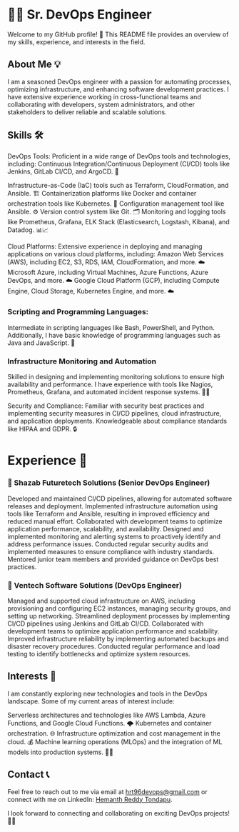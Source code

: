 # 👨‍💻 Sr. DevOps Engineer
Welcome to my GitHub profile! 🚀 This README file provides an overview of my skills, experience, and interests in the field.

## About Me 💡
I am a seasoned DevOps engineer with a passion for automating processes, optimizing infrastructure, and enhancing software development practices. I have extensive experience working in cross-functional teams and collaborating with developers, system administrators, and other stakeholders to deliver reliable and scalable solutions.

## Skills 🛠️
DevOps Tools: Proficient in a wide range of DevOps tools and technologies, including:
Continuous Integration/Continuous Deployment (CI/CD) tools like Jenkins, GitLab CI/CD, and ArgoCD. 🔄

Infrastructure-as-Code (IaC) tools such as Terraform, CloudFormation, and Ansible. 🏗️
Containerization platforms like Docker and container orchestration tools like Kubernetes. 🐳
Configuration management tool like Ansible. ⚙️
Version control system like Git. 🗂️
Monitoring and logging tools like Prometheus, Grafana, ELK Stack (Elasticsearch, Logstash, Kibana), and Datadog. 📊📈

Cloud Platforms: Extensive experience in deploying and managing applications on various cloud platforms, including:
Amazon Web Services (AWS), including EC2, S3, RDS, IAM, CloudFormation, and more. ☁️
Microsoft Azure, including Virtual Machines, Azure Functions, Azure DevOps, and more. ☁️
Google Cloud Platform (GCP), including Compute Engine, Cloud Storage, Kubernetes Engine, and more. ☁️

### Scripting and Programming Languages: 
Intermediate in scripting languages like Bash, PowerShell, and Python. Additionally, I have basic knowledge of programming languages such as Java and JavaScript. 🚀

### Infrastructure Monitoring and Automation
Skilled in designing and implementing monitoring solutions to ensure high availability and performance. I have experience with tools like Nagios, Prometheus, Grafana, and automated incident response systems. 📡🤖

Security and Compliance: Familiar with security best practices and implementing security measures in CI/CD pipelines, cloud infrastructure, and application deployments. Knowledgeable about compliance standards like HIPAA and GDPR. 🔒

# Experience 💼
### 🏢 Shazab Futuretech Solutions (Senior DevOps Engineer)
Developed and maintained CI/CD pipelines, allowing for automated software releases and deployment.
Implemented infrastructure automation using tools like Terraform and Ansible, resulting in improved efficiency and reduced manual effort.
Collaborated with development teams to optimize application performance, scalability, and availability.
Designed and implemented monitoring and alerting systems to proactively identify and address performance issues.
Conducted regular security audits and implemented measures to ensure compliance with industry standards.
Mentored junior team members and provided guidance on DevOps best practices.

### 🏢 Ventech Software Solutions (DevOps Engineer)
Managed and supported cloud infrastructure on AWS, including provisioning and configuring EC2 instances, managing security groups, and setting up networking.
Streamlined deployment processes by implementing CI/CD pipelines using Jenkins and GitLab CI/CD.
Collaborated with development teams to optimize application performance and scalability.
Improved infrastructure reliability by implementing automated backups and disaster recovery procedures.
Conducted regular performance and load testing to identify bottlenecks and optimize system resources.

## Interests 🌟
I am constantly exploring new technologies and tools in the DevOps landscape. Some of my current areas of interest include:

Serverless architectures and technologies like AWS Lambda, Azure Functions, and Google Cloud Functions. 🌩️
Kubernetes and container orchestration. 🌐
Infrastructure optimization and cost management in the cloud. 💰
Machine learning operations (MLOps) and the integration of ML models into production systems. 🤖🧠

## Contact 📞

Feel free to reach out to me via email at [hrt96devops@gmail.com](mailto:hrt96devops@gmail.com) or connect with me on LinkedIn: [Hemanth Reddy Tondapu](https://www.linkedin.com/in/hemanth-reddy-tondapu/).

I look forward to connecting and collaborating on exciting DevOps projects! 🤝✨

